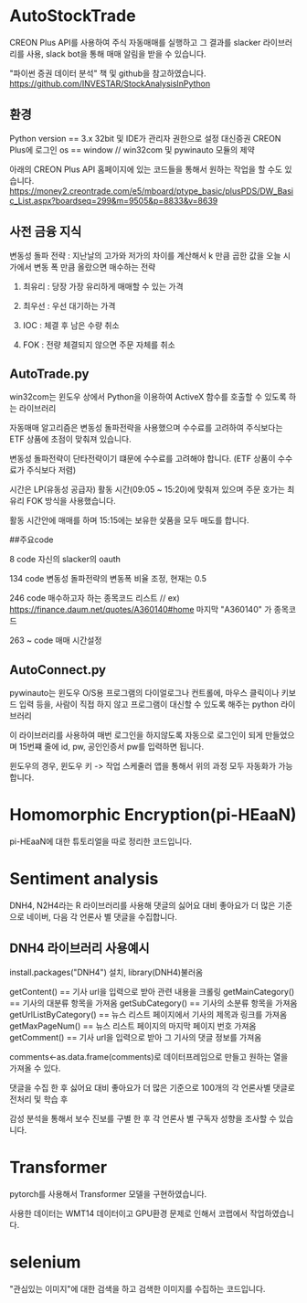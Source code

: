# AutoStockTrade

CREON Plus API를 사용하여 주식 자동매매를 실행하고 그 결과를 slacker 라이브러리를 사용, slack bot을 통해 매매 알림을 받을 수 있습니다.

"파이썬 증권 데이터 분석" 책 및 github을 참고하였습니다.
https://github.com/INVESTAR/StockAnalysisInPython

## 환경
Python version == 3.x 32bit 및 IDE가 관리자 권한으로 설정
대신증권 CREON Plus에 로그인
os == window // win32com 및 pywinauto 모듈의 제약

아래의 CREON Plus API 홈페이지에 있는 코드들을 통해서 원하는 작업을 할 수도 있습니다.
https://money2.creontrade.com/e5/mboard/ptype_basic/plusPDS/DW_Basic_List.aspx?boardseq=299&m=9505&p=8833&v=8639

## 사전 금융 지식

변동성 돌파 전략 : 지난날의 고가와 저가의 차이를 계산해서 k 만큼 곱한 값을 오늘 시가에서 변동 폭 만큼 올랐으면 매수하는 전략

1. 최유리 : 당장 가장 유리하게 매매할 수 있는 가격

2. 최우선 : 우선 대기하는 가격

3. IOC : 체결 후 남은 수량 취소

4. FOK : 전량 체결되지 않으면 주문 자체를 취소

## AutoTrade.py

win32com는 윈도우 상에서 Python을 이용하여 ActiveX 함수를 호출할 수 있도록 하는 라이브러리

자동매매 알고리즘은 변동성 돌파전략을 사용했으며 수수료를 고려하여 주식보다는 ETF 상품에 초점이 맞춰져 있습니다. 

변동성 돌파전략이 단타전략이기 떄문에 수수료를 고려해야 합니다. (ETF 상품이 수수료가 주식보다 저렴)

시간은 LP(유동성 공급자) 활동 시간(09:05 ~ 15:20)에 맞춰져 있으며 주문 호가는 최유리 FOK 방식을 사용했습니다.

활동 시간안에 매매를 하며 15:15에는 보유한 샃품을 모두 매도를 합니다.

##주요code

8 code 자신의 slacker의 oauth

134 code 변동성 돌파전략의 변동폭 비율 조정, 현재는 0.5

246 code 매수하고자 하는 종목코드 리스트 // ex) https://finance.daum.net/quotes/A360140#home 마지막 "A360140" 가 종목코드

263 ~ code 매매 시간설정


## AutoConnect.py

pywinauto는 윈도우 O/S용 프로그램의 다이얼로그나 컨트롤에, 마우스 클릭이나 키보드 입력 등을, 사람이 직접 하지 않고 프로그램이 대신할 수 있도록 해주는 python 라이브러리

이 라이브러리를 사용하여 매번 로그인을 하지않도록 자동으로 로그인이 되게 만들었으며 15번쨰 줄에 id, pw, 공인인증서 pw를 입력하면 됩니다.

윈도우의 경우, 윈도우 키 -> 작업 스케줄러 앱을 통해서 위의 과정 모두 자동화가 가능합니다.

# Homomorphic Encryption(pi-HEaaN)
pi-HEaaN에 대한 튜토리얼을 따로 정리한 코드입니다.

# Sentiment analysis

DNH4, N2H4라는 R 라이브러리를 사용해 댓글의 싫어요 대비 좋아요가 더 많은 기준으로 네이버, 다음 각 언론사 별 댓글을 수집합니다.

## DNH4 라이브러리 사용예시

install.packages("DNH4") 설치, library(DNH4)불러옴

getContent() == 기사 url을 입력으로 받아 관련 내용을 크롤링
getMainCategory() == 기사의 대분류 항목을 가져옴
getSubCategory() == 기사의 소분류 항목을 가져옴
getUrlListByCategory() == 뉴스 리스트 페이지에서 기사의 제목과 링크를 가져옴
getMaxPageNum() == 뉴스 리스트 페이지의 마지막 페이지 번호 가져옴
getComment() == 기사 url을 입력으로 받아 그 기사의 댓글 정보를 가져옴 

comments<-as.data.frame(comments)로 데이터프레임으로 만들고 원하는 열을 가져올 수 있다.

댓글을 수집 한 후 싫어요 대비 좋아요가 더 많은 기준으로 100개의 각 언론사별 댓글로 전처리 및 학습 후

감성 분석을 통해서 보수 진보를 구별 한 후 각 언론사 별 구독자 성향을 조사할 수 있습니다.



# Transformer
pytorch를 사용해서 Transformer 모델을 구현하였습니다.

사용한 데이터는 WMT14 데이터이고 GPU환경 문제로 인해서 코랩에서 작업하였습니다.

# selenium
"관심있는 이미지"에 대한 검색을 하고 검색한 이미지를 수집하는 코드입니다. 
